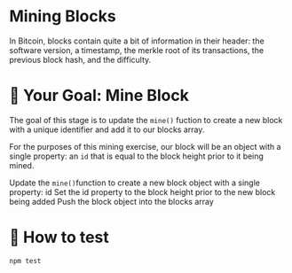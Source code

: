 # Mining Blocks

In Bitcoin, blocks contain quite a bit of information in their header: the software version, a timestamp, the merkle root of its transactions, the previous block hash, and the difficulty.

# 🏁 Your Goal: Mine Block

The goal of this stage is to update the `mine()` fuction to create a new block with a unique identifier and add it to our blocks array.

For the purposes of this mining exercise, our block will be an object with a single property: an `id` that is equal to the block height prior to it being mined.

Update the `mine()`function to create a new block object with a single property: id
Set the id property to the block height prior to the new block being added
Push the block object into the blocks array

# 🧪 How to test

```
npm test
```
